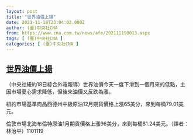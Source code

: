 ```yaml
---
layout: post
title: "世界油價上揚"
date: 2021-11-18T23:04:02.000Z
author: (臺)中央社CNA
from: https://www.cna.com.tw/news/afe/202111190013.aspx
tags: [ (臺)中央社CNA ]
categories: [ (臺)中央社CNA ]
---
```

<!--1637276642000-->
[世界油價上揚](https://www.cna.com.tw/news/afe/202111190013.aspx)
------

<div>
<div></div><div><p>（中央社紐約18日綜合外電報導）世界油價今天一度下滑到一個月來的低點，主因市場憂心需求降低，但後來油價又反跌為漲。</p><p>紐約市場基準商品西德州中級原油12月期貨價格上漲65美分，來到每桶79.01美元。</p><p>倫敦市場北海布倫特原油1月期貨價格上漲96美分，來到每桶81.24美元。（譯者：林治平）1101119</p></div>
</div>
